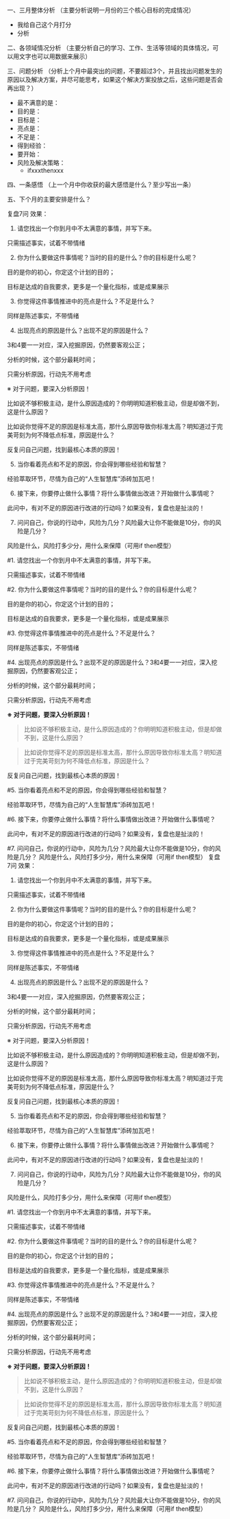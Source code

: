 一、三月整体分析
（主要分析说明一月份的三个核心目标的完成情况）
- 我给自己这个月打分
- 分析

二、各领域情况分析
（主要分析自己的学习、工作、生活等领域的具体情况，可以用文字也可以用数据来展示）

三、问题分析
（分析上个月中最突出的问题，不要超过3个，并且找出问题发生的原因以及解决方案，并尽可能思考，如果这个解决方案投放之后，这些问题是否会再出现？）
- 最不满意的是：
- 目的是：
- 目标是：
- 亮点是：
- 不足是：
- 得到经验：
- 要开始：
- 风险及解决策略：
  - ifxxxthenxxx

四、一条感悟
（上一个月中你收获的最大感悟是什么？至少写出一条）

五、下个月的主要安排是什么？

复盘7问
效果：

1. 请您找出一个你到月中不太满意的事情，并写下来。

只需描述事实，试着不带情绪

2. 你为什么要做这件事情呢？当时的目的是什么？你的目标是什么呢？

目的是你的初心，你定这个计划的目的；

目标是达成的自我要求，更多是一个量化指标，或是成果展示

3. 你觉得这件事情推进中的亮点是什么？不足是什么？

同样是陈述事实，不带情绪

4. 出现亮点的原因是什么？出现不足的原因是什么？

3和4要一一对应，深入挖掘原因，仍然要客观公正；

分析的时候，这个部分最耗时间；

只需分析原因，行动先不用考虑

※ 对于问题，要深入分析原因！

比如说不够积极主动，是什么原因造成的？你明明知道积极主动，但是却做不到，这是什么原因？

比如说你觉得不足的原因是标准太高，那什么原因导致你标准太高？明知道过于完美苛刻为何不降低点标准，原因是什么？

反复问自己问题，找到最核心本质的原因！

5. 当你看着亮点和不足的原因，你会得到哪些经验和智慧？

经验萃取环节，尽情为自己的“人生智慧库”添砖加瓦吧！

6. 接下来，你要停止做什么事情？将什么事情做出改进？开始做什么事情呢？

此问中，有对不足的原因进行改进的行动吗？如果没有，复盘也是扯淡的！

7. 问问自己，你说的行动中，风险为几分？风险最大让你不能做是10分，你的风险是几分？

风险是什么，风险打多少分，用什么来保障（可用if then模型）


#1. 请您找出一个你到月中不太满意的事情，并写下来。

只需描述事实，试着不带情绪


#2. 你为什么要做这件事情呢？当时的目的是什么？你的目标是什么呢？

目的是你的初心，你定这个计划的目的；

目标是达成的自我要求，更多是一个量化指标，或是成果展示


#3. 你觉得这件事情推进中的亮点是什么？不足是什么？

同样是陈述事实，不带情绪


#4. 出现亮点的原因是什么？出现不足的原因是什么？3和4要一一对应，深入挖掘原因，仍然要客观公正；

分析的时候，这个部分最耗时间；

只需分析原因，行动先不用考虑

**※ 对于问题，要深入分析原因！**

>比如说不够积极主动，是什么原因造成的？你明明知道积极主动，但是却做不到，这是什么原因？

>比如说你觉得不足的原因是标准太高，那什么原因导致你标准太高？明知道过于完美苛刻为何不降低点标准，原因是什么？


反复问自己问题，找到最核心本质的原因！

#5. 当你看着亮点和不足的原因，你会得到哪些经验和智慧？

经验萃取环节，尽情为自己的“人生智慧库”添砖加瓦吧！


#6. 接下来，你要停止做什么事情？将什么事情做出改进？开始做什么事情呢？

此问中，有对不足的原因进行改进的行动吗？如果没有，复盘也是扯淡的！


#7. 问问自己，你说的行动中，风险为几分？风险最大让你不能做是10分，你的风险是几分？
风险是什么，风险打多少分，用什么来保障（可用if then模型）
复盘7问
效果：

1. 请您找出一个你到月中不太满意的事情，并写下来。

只需描述事实，试着不带情绪

2. 你为什么要做这件事情呢？当时的目的是什么？你的目标是什么呢？

目的是你的初心，你定这个计划的目的；

目标是达成的自我要求，更多是一个量化指标，或是成果展示

3. 你觉得这件事情推进中的亮点是什么？不足是什么？

同样是陈述事实，不带情绪

4. 出现亮点的原因是什么？出现不足的原因是什么？

3和4要一一对应，深入挖掘原因，仍然要客观公正；

分析的时候，这个部分最耗时间；

只需分析原因，行动先不用考虑

※ 对于问题，要深入分析原因！

比如说不够积极主动，是什么原因造成的？你明明知道积极主动，但是却做不到，这是什么原因？

比如说你觉得不足的原因是标准太高，那什么原因导致你标准太高？明知道过于完美苛刻为何不降低点标准，原因是什么？

反复问自己问题，找到最核心本质的原因！

5. 当你看着亮点和不足的原因，你会得到哪些经验和智慧？

经验萃取环节，尽情为自己的“人生智慧库”添砖加瓦吧！

6. 接下来，你要停止做什么事情？将什么事情做出改进？开始做什么事情呢？

此问中，有对不足的原因进行改进的行动吗？如果没有，复盘也是扯淡的！

7. 问问自己，你说的行动中，风险为几分？风险最大让你不能做是10分，你的风险是几分？

风险是什么，风险打多少分，用什么来保障（可用if then模型）


#1. 请您找出一个你到月中不太满意的事情，并写下来。

只需描述事实，试着不带情绪


#2. 你为什么要做这件事情呢？当时的目的是什么？你的目标是什么呢？

目的是你的初心，你定这个计划的目的；

目标是达成的自我要求，更多是一个量化指标，或是成果展示


#3. 你觉得这件事情推进中的亮点是什么？不足是什么？

同样是陈述事实，不带情绪


#4. 出现亮点的原因是什么？出现不足的原因是什么？3和4要一一对应，深入挖掘原因，仍然要客观公正；

分析的时候，这个部分最耗时间；

只需分析原因，行动先不用考虑

**※ 对于问题，要深入分析原因！**

>比如说不够积极主动，是什么原因造成的？你明明知道积极主动，但是却做不到，这是什么原因？

>比如说你觉得不足的原因是标准太高，那什么原因导致你标准太高？明知道过于完美苛刻为何不降低点标准，原因是什么？


反复问自己问题，找到最核心本质的原因！

#5. 当你看着亮点和不足的原因，你会得到哪些经验和智慧？

经验萃取环节，尽情为自己的“人生智慧库”添砖加瓦吧！


#6. 接下来，你要停止做什么事情？将什么事情做出改进？开始做什么事情呢？

此问中，有对不足的原因进行改进的行动吗？如果没有，复盘也是扯淡的！


#7. 问问自己，你说的行动中，风险为几分？风险最大让你不能做是10分，你的风险是几分？
风险是什么，风险打多少分，用什么来保障（可用if then模型）
